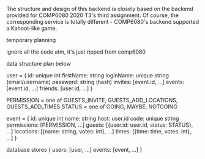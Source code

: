 The structure and design of this backend is closely based on the backend
provided for COMP6080 2020 T3's third assignment. Of course, the corresponding
service is totally different - COMP6080's backend supported a Kahoot-like game.





temporary planning

ignore all the code atm, it's just ripped from comp6080


data structure plan below

user = {
    id: unique int
    firstName: string
    loginName: unique string (email/username)
    password: string (hash)
    invites: [event.id, ...]
    events: [event.id, ...]
    friends: [user.id, ...]
}

PERMISSION = one of GUESTS_INVITE, GUESTS_ADD_LOCATIONS, GUESTS_ADD_TIMES
STATUS = one of GOING, MAYBE, NOTGOING

event = {
    id: unique int
    name: string
    host: user.id
    code: unique string
    permissions: [PERMISSION, ...]
    guests: [{user.id: user.id, status: STATUS}, ...]
    locations: [{name: string, votes: int}, ...]
    times: [{time: time, votes: int}, ...]
}

database stores {
    users: [user, ...]
    events: [event, ...]
}
